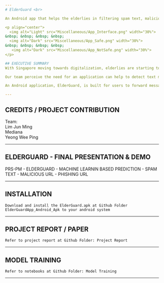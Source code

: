 ```yaml
---
# ElderGuard <br>

An Android app that helps the elderlies in filtering spam text, malicious and phsihing URLs in mobile text messages

<p align="center">
  <img alt="Light" src="Miscellaneous/App_Interface.png" width="30%">
&nbsp; &nbsp; &nbsp; &nbsp;
  <img alt="Dark" src="Miscellaneous/App_Safe.png" width="30%">
&nbsp; &nbsp; &nbsp; &nbsp;
   <img alt="Dark" src="Miscellaneous/App_NotSafe.png" width="30%">
</p>

## EXECUTIVE SUMMARY
With Singapore moving towards digitalization, elderlies are starting to embrace the use of smart phones in their daily lives. This inadvertently exposes them to malicious content that send through their smart phones. When our elderlies, who may not be tech-savvy, receive messages containing malicious link or spam, they might unknowingly click on malicious contents without second thoughts. As a results, it leads to financial loss or identity theft if the link is unsafe or malicious. 

Our team perceive the need for an application can help to detect text messages that may be fraudulent in nature, for example, spam, fraud messages or messages that contain malicious or phishing URLs. In the hope that elderlies can connect to a colourful digital life safely and prevent them from being scammed or cheated. Thus, we developed a machine learning driven application that provides the capability of predicting the safety of a text message content. 

An Android application, ElderGuard, is built for users to forward messages and obtain the predicted results. The predictive engine which contains three machine learning modules, ie. Spam Detection, Phishing URL Detection, and Malicious URL Detection are deployed and hosted in Heroku. Prior deployment, the team has conducted model training for each of the modules using multiple supervised machine learning method including Naïve Bayes, Logistic Regression, Decision Tree, Random Forest, AdaBoost, Support Vector Machine (SVM), K-Nearest Neighbours as well as some deep learning neural network architecture like Convolutional Neural Network (CNN), Long Short-Term Memory (LSTM) Neural Network and the combination CNN-LSTM. Upon model training, the team performed model evaluation based on few performances’ metric including F1-score, AUC-score and testing accuracy score for selecting the best model to be deployed in Heroku. When users forward messages for predicting, the predictive engine in Heroku will pass through the three machine learning modules, depends on if the messages containing text messages only or with URL, to come out with results. And finally, through ElderGuard Android Application, users will receive a green tick to show that the text message is safe or a red cross-sign to show that the text message is unsafe.

---
```


## CREDITS / PROJECT CONTRIBUTION

Team:<br>
Lim Jun Ming<br>
Mediana<br>
Yeong Wee Ping

---

## ELDERGUARD - FINAL PRESENTATION & DEMO
  
<a href="https://www.youtube.com/watch?v=bx-K5ZZj7DQ">
</a>

PRS-PM - ELDERGUARD - MACHINE LEARNIN BASED PREDICTION - SPAM TEXT - MALICIOUS URL - PHISHING URL

---

## INSTALLATION

`Download and install the ElderGuard.apk at Github Folder ElderGuardApp_Android_Apk to your android system`

---
## PROJECT REPORT / PAPER

`Refer to project report at Github Folder: Project Report`

---
## MODEL TRAINING

`Refer to notebooks at Github Folder: Model Training`

---
